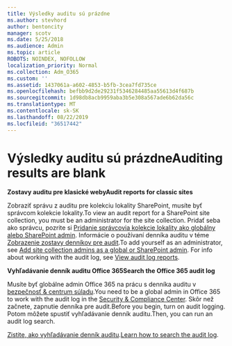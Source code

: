 ```yaml
---
title: Výsledky auditu sú prázdne
ms.author: stevhord
author: bentoncity
manager: scotv
ms.date: 5/25/2018
ms.audience: Admin
ms.topic: article
ROBOTS: NOINDEX, NOFOLLOW
localization_priority: Normal
ms.collection: Adm_O365
ms.custom: ''
ms.assetid: 1437061a-a602-4853-b5fb-3cea7fd735ce
ms.openlocfilehash: befbb9d2de29231f5346284485aa55613d4f687b
ms.sourcegitcommit: 1d98db8acb9959aba3b5e308a567ade6b62da56c
ms.translationtype: MT
ms.contentlocale: sk-SK
ms.lasthandoff: 08/22/2019
ms.locfileid: "36517442"
---
```

# <a name="auditing-results-are-blank"></a><span data-ttu-id="ca489-102">Výsledky auditu sú prázdne</span><span class="sxs-lookup"><span data-stu-id="ca489-102">Auditing results are blank</span></span>

 <span data-ttu-id="ca489-103">**Zostavy auditu pre klasické weby**</span><span class="sxs-lookup"><span data-stu-id="ca489-103">**Audit reports for classic sites**</span></span>
  
<span data-ttu-id="ca489-104">Zobraziť správu z auditu pre kolekciu lokality SharePoint, musíte byť správcom kolekcie lokality.</span><span class="sxs-lookup"><span data-stu-id="ca489-104">To view an audit report for a SharePoint site collection, you must be an administrator for the site collection.</span></span> <span data-ttu-id="ca489-105">Pridať seba ako správcu, pozrite si [Pridanie správcovia kolekcie lokality ako globálny alebo SharePoint admin](https://go.microsoft.com/fwlink/?linkid=869390). Informácie o používaní denníka auditu v téme [Zobrazenie zostavy denníkov pre audit](https://go.microsoft.com/fwlink/?linkid=395237).</span><span class="sxs-lookup"><span data-stu-id="ca489-105">To add yourself as an administrator, see [Add site collection admins as a global or SharePoint admin](https://go.microsoft.com/fwlink/?linkid=869390). For info about working with the audit log, see [View audit log reports](https://go.microsoft.com/fwlink/?linkid=395237).</span></span> 
  
 <span data-ttu-id="ca489-106">**Vyhľadávanie denník auditu Office 365**</span><span class="sxs-lookup"><span data-stu-id="ca489-106">**Search the Office 365 audit log**</span></span>
  
<span data-ttu-id="ca489-107">Musíte byť globálne admin Office 365 na prácu s denníka auditu v [bezpečnosť &amp; centrum súladu](https://protection.office.com).</span><span class="sxs-lookup"><span data-stu-id="ca489-107">You need to be a global admin in Office 365 to work with the audit log in the [Security &amp; Compliance Center](https://protection.office.com).</span></span> <span data-ttu-id="ca489-108">Skôr než začnete, zapnutie denníka pre audit.</span><span class="sxs-lookup"><span data-stu-id="ca489-108">Before you begin, turn on audit logging.</span></span> <span data-ttu-id="ca489-109">Potom môžete spustiť vyhľadávanie denník auditu.</span><span class="sxs-lookup"><span data-stu-id="ca489-109">Then, you can run an audit log search.</span></span> 
  
<span data-ttu-id="ca489-110">[Zistite, ako vyhľadávanie denník auditu](https://go.microsoft.com/fwlink/?linkid=708432).</span><span class="sxs-lookup"><span data-stu-id="ca489-110">[Learn how to search the audit log](https://go.microsoft.com/fwlink/?linkid=708432).</span></span>
  

